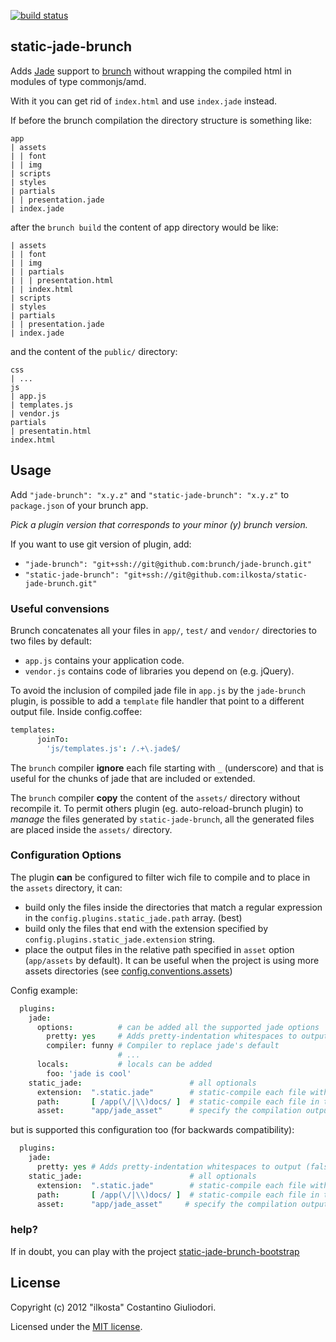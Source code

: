 [![build status](https://secure.travis-ci.org/ilkosta/static-jade-brunch.png)](http://travis-ci.org/ilkosta/static-jade-brunch)

## static-jade-brunch
Adds [Jade](http://jade-lang.com) support to [brunch](http://brunch.io) without wrapping the compiled html in modules of type commonjs/amd.

With it you can get rid of `index.html` and use `index.jade` instead.

If before the brunch compilation the directory structure is something like:
```
app
| assets
| | font
| | img
| scripts
| styles
| partials
| | presentation.jade
| index.jade
```
after the `brunch build` the content of app directory would be like:
```
| assets
| | font
| | img
| | partials
| | | presentation.html
| | index.html
| scripts
| styles
| partials
| | presentation.jade
| index.jade
```
and the content of the `public/` directory:
```
css
| ...
js
| app.js
| templates.js
| vendor.js
partials
| presentatin.html
index.html
```


## Usage
Add `"jade-brunch": "x.y.z"` and `"static-jade-brunch": "x.y.z"` to `package.json` of your brunch app.

*Pick a plugin version that corresponds to your minor (y) brunch version.*

If you want to use git version of plugin, add:

* `"jade-brunch": "git+ssh://git@github.com:brunch/jade-brunch.git"`
* `"static-jade-brunch": "git+ssh://git@github.com:ilkosta/static-jade-brunch.git"`

### Useful convensions
Brunch concatenates all your files in `app/`, `test/` and `vendor/` directories to two files by default:

* `app.js` contains your application code.
* `vendor.js` contains code of libraries you depend on (e.g. jQuery).

To avoid the inclusion of compiled jade file in `app.js` by the `jade-brunch` plugin, is possible to add a `template` file handler that point to a different output file. Inside config.coffee:
```coffeescript
templates:
      joinTo:
        'js/templates.js': /.+\.jade$/
```

The `brunch` compiler **ignore** each file starting with `_` (underscore) and that is useful for the chunks of jade that are included or extended.

The `brunch` compiler **copy** the content of the `assets/` directory without recompile it.
To permit others plugin (eg. auto-reload-brunch plugin) to *manage* the files generated by `static-jade-brunch`, all the generated files are placed inside the `assets/` directory.

### Configuration Options
The plugin **can** be configured to filter wich file to compile and to place in the `assets` directory, it can:

* build only the files inside the directories that match a regular expression in the `config.plugins.static_jade.path` array. (best)
* build only the files that end with the extension specified by `config.plugins.static_jade.extension` string.
* place the output files in the relative path specified in `asset` option (`app/assets` by default). It can be useful when the project is using more assets directories (see [config.conventions.assets](http://brunch.readthedocs.org/en/latest/config.html#conventions))

Config example:
```coffeescript
  plugins:
    jade:
      options:          # can be added all the supported jade options
        pretty: yes     # Adds pretty-indentation whitespaces to output (false by default)
        compiler: funny # Compiler to replace jade's default
                        # ...
      locals:           # locals can be added
        foo: 'jade is cool'
    static_jade:                        # all optionals
      extension:  ".static.jade"        # static-compile each file with this extension in `assets`
      path:       [ /app(\/|\\)docs/ ]  # static-compile each file in this directories
      asset:      "app/jade_asset"      # specify the compilation output
```

but is supported this configuration too (for backwards compatibility):
```coffeescript
  plugins:
    jade:
      pretty: yes # Adds pretty-indentation whitespaces to output (false by default)
    static_jade:                        # all optionals
      extension:  ".static.jade"        # static-compile each file with this extension in `assets`
      path:       [ /app(\/|\\)docs/ ]  # static-compile each file in this directories
      asset:      "app/jade_asset"     # specify the compilation output
```

### help?


If in doubt, you can play with the project [static-jade-brunch-bootstrap](https://github.com/ilkosta/static-jade-brunch-bootstrap)


## License
Copyright (c) 2012 "ilkosta" Costantino Giuliodori.

Licensed under the [MIT license](https://github.com/ilkosta/static-jade-brunch/blob/master/LICENSE-MIT).
